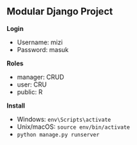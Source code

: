 ## Modular Django Project

**Login**
- Username: mizi
- Password: masuk

**Roles**
- manager: CRUD
- user: CRU
- public: R

**Install**
- Windows: `env\Scripts\activate`
- Unix/macOS: `source env/bin/activate`
- `python manage.py runserver`
